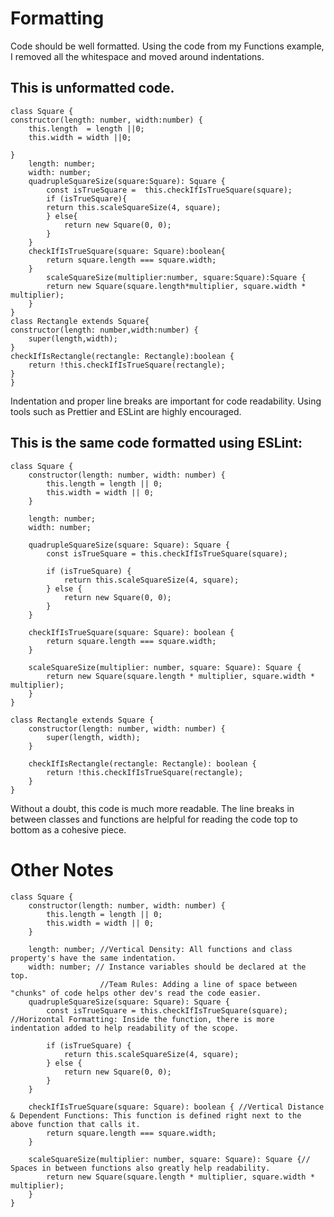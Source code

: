 # Formatting
Code should be well formatted.
Using the code from my Functions example, I removed all the whitespace and moved around indentations.

## This is unformatted code.
```
class Square {
constructor(length: number, width:number) {
    this.length  = length ||0;
    this.width = width ||0;

}
    length: number;
    width: number;
    quadrupleSquareSize(square:Square): Square {
        const isTrueSquare =  this.checkIfIsTrueSquare(square);
        if (isTrueSquare){
        return this.scaleSquareSize(4, square);
        } else{
            return new Square(0, 0);
        }
    }
    checkIfIsTrueSquare(square: Square):boolean{
        return square.length === square.width;
    }
        scaleSquareSize(multiplier:number, square:Square):Square {
        return new Square(square.length*multiplier, square.width * multiplier);
    }
}
class Rectangle extends Square{
constructor(length: number,width:number) {
    super(length,width);
}
checkIfIsRectangle(rectangle: Rectangle):boolean {
    return !this.checkIfIsTrueSquare(rectangle);
}
}
```
Indentation and proper line breaks are important for code readability.
Using tools such as Prettier and ESLint are highly encouraged.

## This is the same code formatted using ESLint:
```
class Square {
    constructor(length: number, width: number) {
        this.length = length || 0;
        this.width = width || 0;
    }

    length: number;
    width: number;

    quadrupleSquareSize(square: Square): Square {
        const isTrueSquare = this.checkIfIsTrueSquare(square);

        if (isTrueSquare) {
            return this.scaleSquareSize(4, square);
        } else {
            return new Square(0, 0);
        }
    }

    checkIfIsTrueSquare(square: Square): boolean {
        return square.length === square.width;
    }

    scaleSquareSize(multiplier: number, square: Square): Square {
        return new Square(square.length * multiplier, square.width * multiplier);
    }
}

class Rectangle extends Square {
    constructor(length: number, width: number) {
        super(length, width);
    }

    checkIfIsRectangle(rectangle: Rectangle): boolean {
        return !this.checkIfIsTrueSquare(rectangle);
    }
}
```
Without a doubt, this code is much more readable.
The line breaks in between classes and functions are helpful for reading the code top to bottom as a cohesive piece.

# Other Notes
```
class Square {
    constructor(length: number, width: number) {
        this.length = length || 0;
        this.width = width || 0;
    }

    length: number; //Vertical Density: All functions and class property's have the same indentation.
    width: number; // Instance variables should be declared at the top.
                    //Team Rules: Adding a line of space between "chunks" of code helps other dev's read the code easier.
    quadrupleSquareSize(square: Square): Square {
        const isTrueSquare = this.checkIfIsTrueSquare(square); //Horizontal Formatting: Inside the function, there is more indentation added to help readability of the scope.

        if (isTrueSquare) {
            return this.scaleSquareSize(4, square);
        } else {
            return new Square(0, 0);
        }
    }

    checkIfIsTrueSquare(square: Square): boolean { //Vertical Distance & Dependent Functions: This function is defined right next to the above function that calls it.
        return square.length === square.width;
    }

    scaleSquareSize(multiplier: number, square: Square): Square {// Spaces in between functions also greatly help readability.
        return new Square(square.length * multiplier, square.width * multiplier);
    }
}
```
